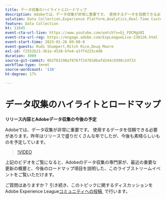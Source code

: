 ```yaml
---
title: データ収集のハイライトとロードマップ
description: Adobeでは、データ収集が非常に重要です。 使用するデータを信頼できる必要があります。昨年はリリースで盛りだくさんな年でしたが、今後も素晴らしいものを予定しています。
solution: Data Collection,Experience Platform,Analytics,Real-Time Customer Data Platform,Customer Journey Analytics
feature: Data Collection
kt: 11645
event-cta-url-live: https://www.youtube.com/watch?v=Gj_FDCMgU8I
event-cta-url-reg: https://engage.adobe.com/ExpLeagueLive-230126.html
event-start-time: 2023-01-26 09:00-8
event-guests: Rudi Shumpert,Mitch Rice,Doug Moore
exl-id: f2552b21-3b1e-4538-bfe4-a37f4225c4d0
duration: 3909
source-git-commit: 0b2f63198af8767f24783dbafd244c9398c24f33
workflow-type: tm+mt
source-wordcount: '134'
ht-degree: 17%

---
```


# データ収集のハイライトとロードマップ

**リリース内容とAdobeデータ収集の今後の予定**

Adobeでは、データ収集が非常に重要です。 使用するデータを信頼できる必要があります。昨年はリリースで盛りだくさんな年でしたが、今後も素晴らしいものを予定しています。

>[!VIDEO](https://video.tv.adobe.com/v/3412963/?quality=12&learn=on)

上記のビデオをご覧になると、Adobeのデータ収集の専門家が、最近の重要な更新の概要と、今後のロードマップ項目を説明した、このライブストリームイベントをご覧いただけます。

ご質問はありますか？ 引き続き、このトピックに関するディスカッションをAdobe Experience League[&#x200B; コミュニティへの投稿 &#x200B;](https://experienceleaguecommunities.adobe.com/t5/adobe-experience-platform-launch/experience-league-live-post-session-discussion-data-collection/m-p/569923?profile.language=ja#M316) で行います。

